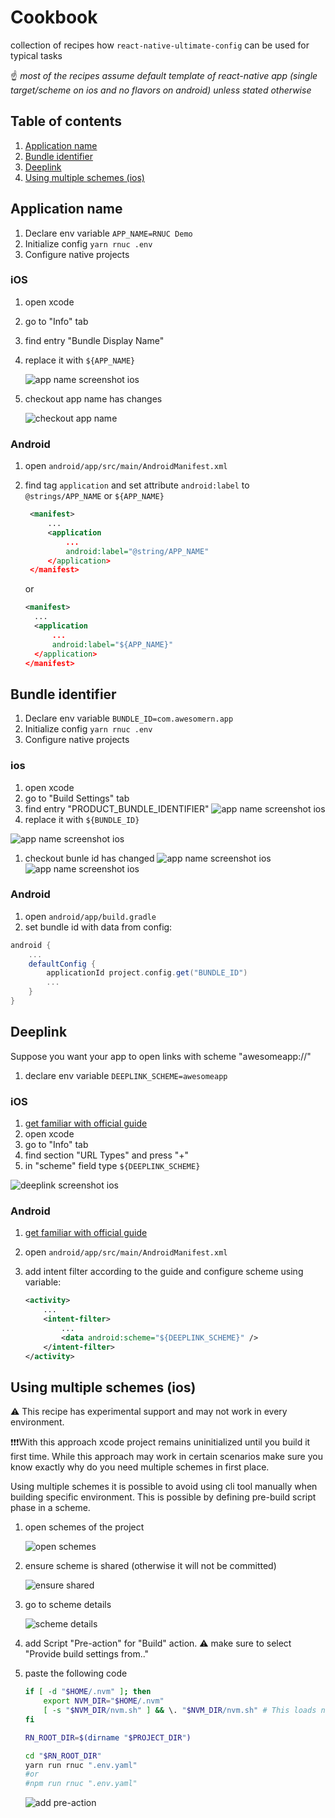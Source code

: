 # Cookbook

collection of recipes how `react-native-ultimate-config` can be used for
typical tasks

☝️ _most of the recipes assume default template of react-native app (single target/scheme on ios and no flavors on android) unless stated otherwise_

## Table of contents

1. [Application name](#application-name)
1. [Bundle identifier](#bundle-identifier)
1. [Deeplink](#deeplink)
1. [Using multiple schemes (ios)](#using-multiple-schemes-ios)

## Application name

1. Declare env variable `APP_NAME=RNUC Demo`
1. Initialize config `yarn rnuc .env`
1. Configure native projects

### iOS

1. open xcode
1. go to "Info" tab
1. find entry "Bundle Display Name"
1. replace it with `${APP_NAME}`

   ![app name screenshot ios](./cookbook.assets/app-name.png)

1. checkout app name has changes

   ![checkout app name](./cookbook.assets/checkout-app-name.png)

### Android

1. open `android/app/src/main/AndroidManifest.xml`
1. find tag `application` and set attribute `android:label` to
   `@strings/APP_NAME` or `${APP_NAME}`

   ```xml
    <manifest>
        ...
        <application
            ...
            android:label="@string/APP_NAME"
        </application>
    </manifest>
   ```

   or

   ```xml
   <manifest>
     ...
     <application
         ...
         android:label="${APP_NAME}"
     </application>
   </manifest>
   ```

## Bundle identifier

1. Declare env variable `BUNDLE_ID=com.awesomern.app`
1. Initialize config `yarn rnuc .env`
1. Configure native projects

### ios

1. open xcode
1. go to "Build Settings" tab
1. find entry "PRODUCT_BUNDLE_IDENTIFIER"
   ![app name screenshot ios](./cookbook.assets/find-bundle-id.png)
1. replace it with `${BUNDLE_ID}`

![app name screenshot ios](./cookbook.assets/replace-bundle-id.png)

1. checkout bunle id has changed
   ![app name screenshot ios](./cookbook.assets/checkout-bundle-id-1.png)
   ![app name screenshot ios](./cookbook.assets/checkout-bundle-id-2.png)

### Android

1. open `android/app/build.gradle`
1. set bundle id with data from config:

```gradle
android {
    ...
    defaultConfig {
        applicationId project.config.get("BUNDLE_ID")
        ...
    }
}
```

## Deeplink

Suppose you want your app to open links with scheme "awesomeapp://"

1. declare env variable `DEEPLINK_SCHEME=awesomeapp`

### iOS

1. [get familiar with official guide](https://developer.apple.com/documentation/uikit/inter-process_communication/allowing_apps_and_websites_to_link_to_your_content/defining_a_custom_url_scheme_for_your_app)
1. open xcode
1. go to "Info" tab
1. find section "URL Types" and press "+"
1. in "scheme" field type `${DEEPLINK_SCHEME}`

![deeplink screenshot ios](./cookbook.assets/deeplink.png)

### Android

1. [get familiar with official guide](https://developer.android.com/training/app-links/deep-linking)
1. open `android/app/src/main/AndroidManifest.xml`
1. add intent filter according to the guide and configure scheme using variable:

   ```xml
   <activity>
       ...
       <intent-filter>
           ...
           <data android:scheme="${DEEPLINK_SCHEME}" />
       </intent-filter>
   </activity>
   ```

## Using multiple schemes (ios)

⚠️ This recipe has experimental support and may not work in every environment.

❗❗❗With this approach xcode project remains uninitialized until you build
it first time. While this approach may work in certain scenarios make sure
you know exactly why do you need multiple schemes in first place.

Using multiple schemes it is possible to avoid using cli tool manually when building specific environment. This is possible by defining pre-build script
phase in a scheme.

1.  open schemes of the project

    ![open schemes](./cookbook.assets/open-schemes.png)

1.  ensure scheme is shared (otherwise it will not be committed)

    ![ensure shared](./cookbook.assets/make-sure-shared.png)

1.  go to scheme details

    ![scheme details](./cookbook.assets/go-to-scheme.png)

1.  add Script "Pre-action" for "Build" action. ⚠️ make sure to select "Provide build settings from.."
1.  paste the following code

    ```sh
    if [ -d "$HOME/.nvm" ]; then
        export NVM_DIR="$HOME/.nvm"
        [ -s "$NVM_DIR/nvm.sh" ] && \. "$NVM_DIR/nvm.sh" # This loads nvm
    fi

    RN_ROOT_DIR=$(dirname "$PROJECT_DIR")

    cd "$RN_ROOT_DIR"
    yarn run rnuc ".env.yaml"
    #or
    #npm run rnuc ".env.yaml"
    ```

    ![add pre-action](./cookbook.assets/paste-code.png)
